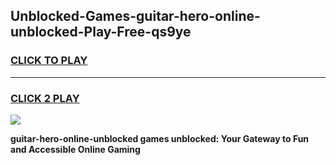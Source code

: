 
## Unblocked-Games-guitar-hero-online-unblocked-Play-Free-qs9ye
<h3>
<a href="https://premium76.site?title=guitar-hero-online-unblocked&ref=20M">CLICK TO PLAY</a></h3>
<hr>

<h3>
<a href="https://premium76.site?title=guitar-hero-online-unblocked&ref=20M">CLICK 2 PLAY</a>
  
</h3>

<a href="https://premium76.site?title=guitar-hero-online-unblocked&ref=19M"><img src="https://clearcache.store/games.png"></a>


**guitar-hero-online-unblocked games unblocked: Your Gateway to Fun and Accessible Online Gaming**
